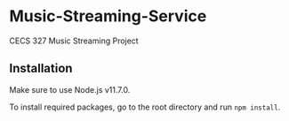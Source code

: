 # Music-Streaming-Service
CECS 327 Music Streaming Project

## Installation

Make sure to use Node.js v11.7.0.

To install required packages, go to the root directory and run `npm install`.

